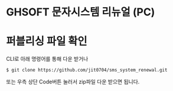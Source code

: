 # GHSOFT 문자시스템 리뉴얼 (PC)

# 퍼블리싱 파일 확인
CLI로 아래 명령어를 통해 다운 받거나
```
$ git clone https://github.com/jit0704/sms_system_renewal.git
```
또는 우측 상단 Code버튼 눌러서 zip파일 다운 받으면 됩니다.